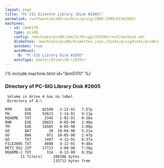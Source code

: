 ```yaml
---
layout: page
title: "PC-SIG Diskette Library (Disk #2605)"
permalink: /software/pcx86/sw/misc/pcsig/2000-2999/DISK2605/
machines:
  - id: ibm5170
    type: pcx86
    config: /machines/pcx86/ibm/5170/cga/1024kb/rev3/machine.xml
    diskettes: /machines/pcx86/diskettes.json,/disks/pcsigdisks/pcx86/diskettes.json
    autoGen: true
    autoMount:
      B: "PC-SIG Library Disk #2605"
    autoType: $date\r$time\rB:\rDIR\r
---
```


{% include machine.html id="ibm5170" %}

### Directory of PC-SIG Library Disk #2605

     Volume in drive A has no label
     Directory of A:\

    MTM      EXE     82599   2-12-91   7:57p
    PH       EXE     53623   1-14-91   9:11p
    README   TXT      3345   2-02-91   8:38a
    RNR      EXE     20833   8-05-90   1:40p
    TM       EXE     14565   8-05-90   2:00p
    GO       BAT        28  10-04-90   5:21a
    GO       BAK       971  10-05-90   2:47p
    GO       TXT      1497   4-12-91   9:37a
    FILE2605 TXT      4888   4-12-91   9:48a
    METZ_OS2 ZIP     17723   3-08-90   7:38p
    README~1 TXT       314   8-13-90   9:35p
           11 file(s)     200386 bytes
                          115712 bytes free
